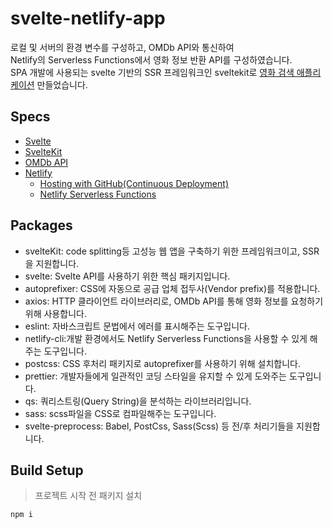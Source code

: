 # svelte-netlify-app
로컬 및 서버의 환경 변수를 구성하고, OMDb API와 통신하여  
Netlify의 Serverless Functions에서 영화 정보 반환 API를 구성하였습니다.  
SPA 개발에 사용되는 svelte 기반의 SSR 프레임워크인 sveltekit로 [영화 검색 애플리케이션](https://kit.arong.bar/) 만들었습니다.

## Specs
+ [Svelte](https://svelte.dev/)
+ [SvelteKit](https://kit.svelte.dev/)
+ [OMDb API](https://omdbapi.com/)
+ [Netlify](https://www.netlify.com/)
  + [Hosting with GitHub(Continuous Deployment)](https://docs.netlify.com/site-deploys/create-deploys/)
  + [Netlify Serverless Functions](https://docs.netlify.com/functions/overview/)
  
## Packages
+ svelteKit: code splitting등 고성능 웹 앱을 구축하기 위한 프레임워크이고, SSR을 지원합니다.
+ svelte: Svelte API를 사용하기 위한 핵심 패키지입니다.
+ autoprefixer: CSS에 자동으로 공급 업체 접두사(Vendor prefix)를 적용합니다.
+ axios: HTTP 클라이언트 라이브러리로, OMDb API를 통해 영화 정보를 요청하기 위해 사용합니다.
+ eslint: 자바스크립트 문법에서 에러를 표시해주는 도구입니다.
+ netlify-cli:개발 환경에서도 Netlify Serverless Functions을 사용할 수 있게 해주는 도구입니다.
+ postcss: CSS 후처리 패키지로 autoprefixer를 사용하기 위해 설치합니다.
+ prettier: 개발자들에게 일관적인 코딩 스타일을 유지할 수 있게 도와주는 도구입니다.
+ qs: 쿼리스트링(Query String)을 분석하는 라이브러리입니다.
+ sass: scss파일을 CSS로 컴파일해주는 도구입니다.
+ svelte-preprocess: Babel, PostCss, Sass(Scss) 등 전/후 처리기들을 지원합니다.

## Build Setup
> 프로젝트 시작 전 패키지 설치
```
npm i
```
